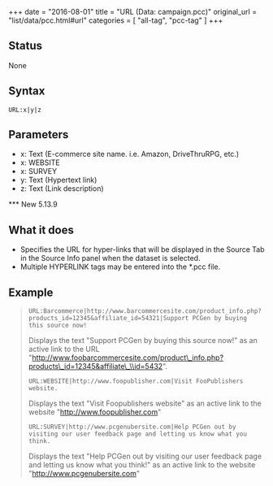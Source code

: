 +++
date = "2016-08-01"
title = "URL (Data: campaign.pcc)"
original_url = "list/data/pcc.html#url"
categories = [ "all-tag", "pcc-tag" ]
+++

## Status

None

## Syntax

`URL:x|y|z`

## Parameters

-   x: Text (E-commerce site name. i.e. Amazon,
    DriveThruRPG, etc.)
-   x: WEBSITE
-   x: SURVEY
-   y: Text (Hypertext link)
-   z: Text (Link description)



<span id="url"></span> \*\*\* New 5.13.9

What it does
------------

-   Specifies the URL for hyper-links that will be displayed in the
    Source Tab in the Source Info panel when the dataset is selected.
-   Multiple HYPERLINK tags may be entered into the \*.pcc file.

Example
-------

> `URL:Barcommerce|http://www.barcommercesite.com/product_info.php?products_id=12345&affiliate_id=54321|Support PCGen by buying this source now!`
>
> Displays the text "Support PCGen by buying this source now!" as an
> active link to the URL
> "http://www.foobarcommercesite.com/product\_info.php?products\_id=12345&affiliate\_\\id=5432".
>
> `URL:WEBSITE|http://www.foopublisher.com|Visit FooPublishers website.`
>
> Displays the text "Visit Foopublishers website" as an active link to
> the website "http://www.foopublisher.com"
>
> `URL:SURVEY|http://www.pcgenubersite.com|Help PCGen out by visiting our user feedback page and letting us know what you think.`
>
> Displays the text "Help PCGen out by visiting our user feedback page
> and letting us know what you think!" as an active link to the website
> "http://www.pcgenubersite.com"

